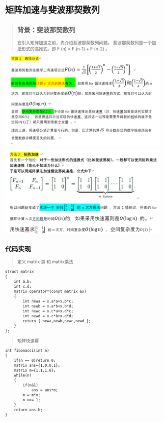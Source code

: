 # 矩阵加速与斐波那契数列
> ## 背景：斐波那契数列
> 在引入矩阵加速之前，先介绍斐波那契数列问题。
> 斐波那契数列是一个加法形式的递推式。即 F (n) = F (n-1) + F (n-2) 。

![avatar](https://github.com/ABHCYL/pitcure/blob/main/%E7%9F%A9%E9%98%B5%E5%8A%A0%E9%80%9F1.png)

![avatar](https://github.com/ABHCYL/pitcure/blob/main/%E7%9F%A9%E9%98%B5%E5%8A%A0%E9%80%9F2.png)

## 代码实现
>定义 matrix 类 和 matrix乘法

    struct matrix
    {
        int a,b;
        int c,d;
        matrix operator*(const matrix &x)
        {
            int newa = x.a*a+x.b*c;
            int newb = x.a*b+x.b*d;
            int newc = x.c*a+x.d*c;
            int newd = x.c*b+x.d*d;
            return { newa,newb,newc,newd };
        }
    };

>矩阵快速幂

    int fibonacci(int n)
    {
        if(n == 0)return 0;
        matrix ans={1,0,0,1};
        matrix m={1,1,1,0};
        while(n)
        {
            if(n&1)
                ans = ans*m;
            m = m*m;
            n >>= 1;
        }
        return ans.b;
    }
